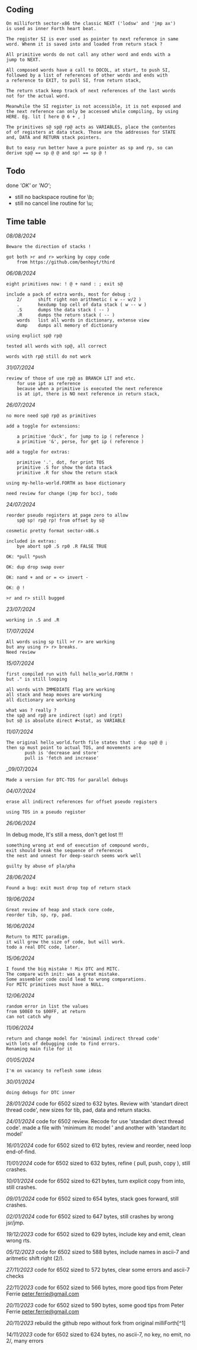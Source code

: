
## Coding

    On milliforth sector-x86 the classic NEXT ('lodsw' and 'jmp ax')
    is used as inner Forth heart beat. 

    The register SI is ever used as pointer to next reference in same 
    word. Whenm it is saved into and loaded from return stack ? 

    All primitive words do not call any other word and ends with a 
    jump to NEXT.

    All composed words have a call to DOCOL, at start, to push SI, 
    followed by a list of references of other words and ends with 
    a reference to EXIT, to pull SI, from return stack, 

    The return stack keep track of next references of the last words 
    not for the actual word.

    Meanwhile the SI register is not accessible, it is not exposed and 
    the next reference can only be accessed while compiling, by using 
    HERE. Eg. lit [ here @ 6 + , ] 

    The primitives s@ sp@ rp@ acts as VARIABLES, place the contentes 
    of of registers at data stack. Those are the addresses for STATE 
    and, DATA and RETURN stack pointers.

    But to easy run better have a pure pointer as sp and rp, so can
    derive sp@ == sp @ @ and sp! == sp @ ! 


## Todo

  done  _'OK'_ or _'NO'_;
- still no backspace routine for \b; 
- still no cancel line routine for \u; 

## Time table 

_08/08/2024_ 

    Beware the direction of stacks ! 

    got both >r and r> working by copy code 
        from https://github.com/benhoyt/third

_06/08/2024_ 

    eight primitives now: ! @ + nand : ; exit s@

    include a pack of extra words, most for debug : 
        2/      shift right non arithmetic ( w -- w/2 )
        .       hexdump top cell of data stack ( w -- w )
        .S      dumps the data stack ( -- )
        .R      dumps the return stack ( -- )
        words   list all words in dictionary, extense view
        dump    dumps all memory of dictionary
    
    using explict sp@ rp@ 

    tested all words with sp@, all correct

    words with rp@ still do not work

_31/07/2024_ 

    review of those of use rp@ as BRANCH LIT and etc.
        for use ipt as reference 
        because when a primitive is executed the next reference
        is at ipt, there is NO next reference in return stack,

_26/07/2024_ 

    no more need sp@ rp@ as primitives

    add a toggle for extensions:

        a primitive 'duck', for jump to ip ( reference )
        a primitive '&', perse, for get ip ( reference )

    add a toggle for extras:

        primitive '.', dot, for print TOS
        primitive .S for show the data stack
        primitive .R for show the return stack

    using my-hello-world.FORTH as base dictionary
    
    need review for change (jmp for bcc), todo

_24/07/2024_ 

    reorder pseudo registers at page zero to allow
        sp@ sp! rp@ rp! from offset by s@

    cosmetic pretty format sector-x86.s

    included in extras: 
        bye abort sp0 .S rp0 .R FALSE TRUE

    OK: *pull *push 

    OK: dup drop swap over 

    OK: nand + and or = <> invert - 

    OK: @ ! 

    >r and r> still bugged

_23/07/2024_ 

    working in .S and .R

_17/07/2024_

    All words using sp till >r r> are working
    but any using r> r> breaks. 
    Need review 

_15/07/2024_

    first compiled run with full hello_world.FORTH ! 
    but ." is still looping

    all words with IMMEDIATE flag are working
    all stack and heap moves are working
    all dictionary are working

    what was ? really ? 
    the sp@ and rp@ are indirect (spt) and (rpt)
    but s@ is absolute direct #<stat, as VARIABLE

_11/07/2024_

    The original hello_world.forth file states that : dup sp@ @ ; 
    then sp must point to actual TOS, and movements are                                           
           push is 'decrease and store'                                
           pull is 'fetch and increase'                                

_09/07/2024

    Made a version for DTC-TOS for parallel debugs

_04/07/2024_

    erase all indirect references for offset pseudo registers

    using TOS in a pseudo register

_26/06/2024_

   In debug mode, It's still a mess, don't get lost !!!

    something wrong at end of execution of compound words, 
    exit should break the sequence of references
    the nest and unnest for deep-search seems work well

    guilty by abuse of pla/pha 

_28/06/2024_ 
    
    Found a bug: exit must drop top of return stack 

_19/06/2024_ 

    Great review of heap and stack core code, 
    reorder tib, sp, rp, pad.

_16/06/2024_ 
    
    Return to MITC paradigm.
    it will grow the size of code, but will work.
    todo a real DTC code, later.

_15/06/2024_ 
    
    I found the big mistake ! Mix DTC and MITC.
    The compare with init: was a great mistake.
    Some assembler code could lead to wrong comparations.
    For MITC primitives must have a NULL.

_12/06/2024_ 

    random error in list the values 
    from $00E0 to $00FF, at return
    can not catch why

_11/06/2024_ 

    return and change model for 'minimal indirect thread code'
    with lots of debugging code to find errors. 
    Renaming main file for it

_01/05/2024_ 
            
    I'm on vacancy to reflesh some ideas

_30/01/2024_ 

    doing debugs for DTC inner 

_28/01/2024_ code for 6502 sized to 632 bytes. 
             Review with 'standart direct thread code',
             new sizes for tib, pad, data and return stacks. 

_24/01/2024_ code for 6502 review. Recode for use 'standart direct thread code'. 
             made a file with 'minimum itc model ' and another with 'standart itc model'
                 
_16/01/2024_ code for 6502 sized to 612 bytes, review and reorder, need loop end-of-find.

_11/01/2024_ code for 6502 sized to 632 bytes, refine ( pull, push, copy ), still crashes.

_10/01/2024_ code for 6502 sized to 621 bytes, turn explicit copy from into, still crashes.

_09/01/2024_ code for 6502 sized to 654 bytes, stack goes forward, still crashes.

_02/01/2024_ code for 6502 sized to 647 bytes, still crashes by wrong jsr/jmp.

_19/12/2023_ code for 6502 sized to 629 bytes, include key and emit, clean wrong rts.

_05/12/2023_ code for 6502 sized to 588 bytes, include names in ascii-7 and aritmetic shift right (2/).

_27/11/2023_ code for 6502 sized to 572 bytes, clear some errors and ascii-7 checks

_22/11/2023_ code for 6502 sized to 566 bytes, more good tips from Peter Ferrie <peter.ferrie@gmail.com>

_20/11/2023_ code for 6502 sized to 590 bytes, some good tips from Peter Ferrie <peter.ferrie@gmail.com>

_20/11/2023_ rebuild the github repo without fork from original milliForth[^1]

_14/11/2023_ code for 6502 sized to 624 bytes, no ascii-7, no key, no emit, no 2/, many errors

